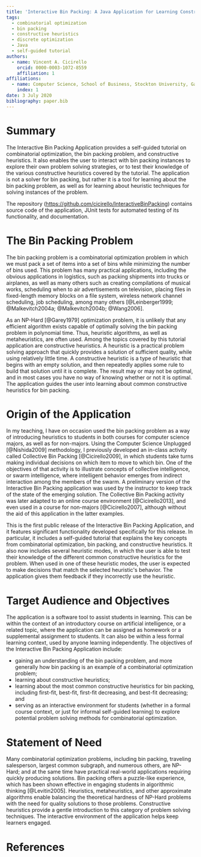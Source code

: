 ```yaml
---
title: 'Interactive Bin Packing: A Java Application for Learning Constructive Heuristics for Combinatorial Optimization'
tags:
  - combinatorial optimization
  - bin packing
  - constructive heuristics
  - discrete optimization
  - Java
  - self-guided tutorial
authors:
  - name: Vincent A. Cicirello
    orcid: 0000-0003-1072-8559
    affiliation: 1
affiliations:
  - name: Computer Science, School of Business, Stockton University, Galloway, NJ 08205
    index: 1
date: 3 July 2020
bibliography: paper.bib
---
```


# Summary

The Interactive Bin Packing Application provides a self-guided tutorial on combinatorial optimization, the bin packing problem, and constructive heuristics. It also enables the user to interact with bin packing instances to explore their own problem solving strategies, or to test their knowledge of the various constructive heuristics covered by the tutorial. The application is not a solver for bin packing, but rather it is a tool for learning about the bin packing problem, as well as for learning about heuristic techniques for solving instances of the problem.

The repository (https://github.com/cicirello/InteractiveBinPacking) contains source code of the application, JUnit tests for automated testing of its functionality, and documentation.

# The Bin Packing Problem

The bin packing problem is a combinatorial optimization problem in which we must pack a set of items into a set of bins while minimizing the number of bins used. This problem has many practical applications, including the obvious applications in logistics, such as packing shipments into trucks or airplanes, as well as many others such as creating compilations of musical works, scheduling when to air advertisements on television, placing files in fixed-length memory blocks on a file system, wireless network channel scheduling, job scheduling, among many others [@Leinberger1999; @Malkevitch2004a; @Malkevitch2004b; @Wang2006].

As an NP-Hard [@Garey1979] optimization problem, it is unlikely that any efficient algorithm exists capable of optimally solving the bin packing problem in polynomial time. Thus, heuristic algorithms, as well as metaheuristics, are often used. Among the topics covered by this tutorial application are constructive heuristics. A heuristic is a practical problem solving approach that quickly provides a solution of sufficient quality, while using relatively little time. A constructive heuristic is a type of heuristic that begins with an empty solution, and then repeatedly applies some rule to build that solution until it is complete. The result may or may not be optimal, and in most cases you have no way of knowing whether or not it is optimal. The application guides the user into learning about common constructive heuristics for bin packing.

# Origin of the Application

In my teaching, I have on occasion used the bin packing problem as a way of introducing heuristics to students in both courses for computer science majors, as well as for non-majors. Using the Computer Science Unplugged [@Nishida2009] methodology, I previously developed an in-class activity called Collective Bin Packing [@Cicirello2009], in which students take turns making individual decisions on which item to move to which bin. One of the objectives of that activity is to illustrate concepts of collective intelligence, or swarm intelligence, where intelligent behavior emerges from indirect interaction among the members of the swarm. A preliminary version of the Interactive Bin Packing application was used by the instructor to keep track of the state of the emerging solution. The Collective Bin Packing activity was later adapted to an online course environment [@Cicirello2013], and even used in a course for non-majors [@Cicirello2007], although without the aid of this application in the latter examples. 

This is the first public release of the Interactive Bin Packing Application, and it features significant functionality developed specifically for this release. In particular, it includes a self-guided tutorial that explains the key concepts from combinatorial optimization, bin packing, and constructive heuristics. It also now includes several heuristic modes, in which the user is able to test their knowledge of the different common constructive heuristics for the problem. When used in one of these heuristic modes, the user is expected to make decisions that match the selected heuristic's behavior. The application gives them feedback if they incorrectly use the heuristic.

# Target Audience and Objectives

The application is a software tool to assist students in learning. This can be within the context of an introductory course on artificial intelligence, or a related topic, where the application can be assigned as homework or a supplemental assignment to students. It can also be within a less formal learning context, used by anyone learning independently. The objectives of the Interactive Bin Packing Application include:

* gaining an understanding of the bin packing problem, and more generally how bin packing is an example of a combinatorial optimization problem;
* learning about constructive heuristics;
* learning about the most common constructive heuristics for bin packing, including first-fit, best-fit, first-fit decreasing, and best-fit decreasing; and
* serving as an interactive environment for students (whether in a formal course context, or just for informal self-guided learning) to explore potential problem solving methods for combinatorial optimization.

# Statement of Need

Many combinatorial optimization problems, including bin packing, traveling salesperson, largest common subgraph, and numerous others, are NP-Hard; and at the same time have practical real-world applications requiring quickly producing solutions. Bin packing offers a puzzle-like experience, which has been shown effective in engaging students in algorithmic thinking [@Levitin2005]. Heuristics, metaheuristics, and other approximate algorithms enable balancing the theoretical hardness of NP-Hard problems with the need for quality solutions to those problems. Constructive heuristics provide a gentle introduction to this category of problem solving techniques. The interactive environment of the application helps keep learners engaged. 

# References
